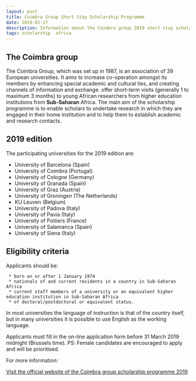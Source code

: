 ```yaml
---
layout: post
title: Coimbra Group Short Stay Scholarship Programme
date: 2019-02-17
description: Information about the Coimbra group 2019 short stay scholarship program.
tags: scholarship  africa
---
```


## The Coimbra group

The Coimbra Group, which was set up in 1987, is an association of 39 European universities. It aims to increase co-operation
amongst its members by enhancing special academic and cultural ties, and creating channels of information and exchange.
offer short-term visits (generally 1 to maximum 3 months) to young African researchers from higher education institutions 
from **Sub-Saharan** Africa. The main aim of the scholarship programme is to enable scholars to undertake
research in which they are engaged in their home institution and to help them to establish academic and research contacts.

## 2019 edition

The participating universities for the 2019 edition are:

- University of Barcelona (Spain)
- University of Coimbra (Portugal)
- University of Cologne (Germany)
- University of Granada (Spain)
- University of Graz (Austria)
- University of Groningen (The Netherlands)
- KU Leuven (Belgium)
- University of Padova (Italy)
- University of Pavia (Italy)
- University of Poitiers (France)
- University of Salamanca (Spain)
- University of Siena (Italy)

## Eligibility criteria

Applicants should be:
  
     * born on or after 1 January 1974
     * nationals of and current residents in a country in Sub-Saharan Africa
     * current staff members of a university or an equivalent higher education institution in Sub-Saharan Africa
     * of doctoral/postdoctoral or equivalent status.
In most universities the language of instruction is that of the country itself, 
but in many universities it is possible to use English as the working language.

Applicants must fill in the on-line application form before 31 March 2019 midnight (Brussels time).
PS: Female candidates are encouraged to apply and will be prioritised.

For more information:

[Visit the official website of the Coimbra group scholarship programme 2019](www.coimbra-group.eu/activities/scholarships) 

